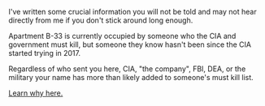 I've written some crucial information you will not be told and may not hear directly from me if you don't stick around long enough.

Apartment B-33 is currently occupied by someone who the CIA and government must kill, but someone they know hasn't been since the CIA started trying in 2017.

Regardless of who sent you here, CIA, "the company", FBI, DEA, or the military your name has more than likely added to someone's must kill list. 

[Learn why here.](https://github.com/9413d5ff2a0b4f237a264010b65350e7/TAG/blob/master/PHB33/README.md)
